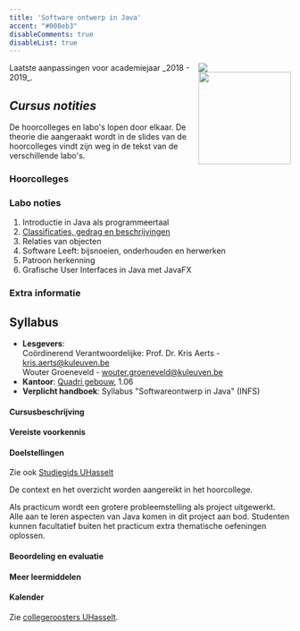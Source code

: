 ```yaml
---
title: 'Software ontwerp in Java'
accent: "#008eb3"
disableComments: true
disableList: true
---
```


<span style="float: right;">
    <img src="/img/kul.svg" /><br/>
    <img src="/img/uhasselt.svg" style="width: 165px;"/>
</span>
Laatste aanpassingen voor academiejaar _2018 - 2019_.

## _Cursus notities_

De hoorcolleges en labo's lopen door elkaar. De theorie die aangeraakt wordt in de slides van de hoorcolleges vindt zijn weg in de tekst van de verschillende labo's. 

### Hoorcolleges


### Labo noties

1. Introductie in Java als programmeertaal
2. [Classificaties, gedrag en beschrijvingen](/teaching/java/labo-1)
3. Relaties van objecten
4. Software Leeft: bijsnoeien, onderhouden en herwerken
5. Patroon herkenning
6. Grafische User Interfaces in Java met JavaFX

### Extra informatie


## Syllabus

- **Lesgevers**: <br/>
Coördinerend Verantwoordelijke: Prof. Dr. Kris Aerts - <a href="mailto:kris.aerts@kuleuven.be">kris.aerts@kuleuven.be</a><br/>Wouter Groeneveld - <a href="mailto:wouter.groeneveld@kuleuven.be">wouter.groeneveld@kuleuven.be</a>
- **Kantoor**: [Quadri gebouw](https://www.ucll.be/studeren/student-aan-ucll/campussen/campus-diepenbeek), 1.06 
- **Verplicht handboek**: Syllabus "Softwareontwerp in Java" (INFS)

#### Cursusbeschrijving



#### Vereiste voorkennis


#### Doelstellingen

Zie ook [Studiegids UHasselt](https://www.uhasselt.be/studiegids)
    
De context en het overzicht worden aangereikt in het hoorcollege.

Als practicum wordt een grotere probleemstelling als project uitgewerkt. Alle aan te leren aspecten van Java komen in dit project aan bod. Studenten kunnen facultatief buiten het practicum extra thematische oefeningen oplossen.

#### Beoordeling en evaluatie


#### Meer leermiddelen



#### Kalender

Zie [collegeroosters UHasselt](http://collegeroosters.uhasselt.be).
